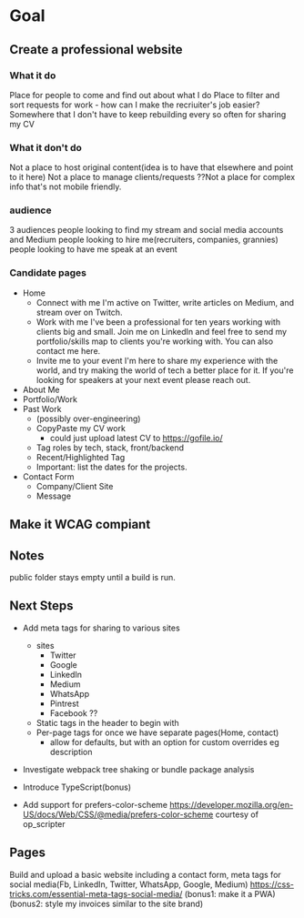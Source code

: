 # Goal

## Create a professional website

### What it do

  Place for people to come and find out about what I do
  Place to filter and sort requests for work
    - how can I make the recriuiter's job easier?
  Somewhere that I don't have to keep rebuilding every so often for sharing my CV

### What it don't do
  
  Not a place to host original content(idea is to have that elsewhere and point to it here)
  Not a place to manage clients/requests
  ??Not a place for complex info that's not mobile friendly.

### audience

3 audiences
  people looking to find my stream and social media accounts and Medium
  people looking to hire me(recruiters, companies, grannies)
  people looking to have me speak at an event

### Candidate pages

- Home
  - Connect with me
    I'm active on Twitter, write articles on Medium, and stream over on Twitch.
  - Work with me
    I've been a professional for ten years working with clients big and small. Join me on LinkedIn and feel free to send my portfolio/skills map to clients you're working with. You can also contact me here.
  - Invite me to your event
    I'm here to share my experience with the world, and try making the world of tech a better place for it. If you're looking for speakers at your next event please reach out.
- About Me
- Portfolio/Work
- Past Work
  - (possibly over-engineering)
  - CopyPaste my CV work
    - could just upload latest CV to https://gofile.io/
  - Tag roles by tech, stack, front/backend
  - Recent/Highlighted Tag
  - Important: list the dates for the projects.
- Contact Form
  - Company/Client Site
  - Message
  
## Make it WCAG compiant

## Notes

public folder stays empty until a build is run.

## Next Steps

- Add meta tags for sharing to various sites
  - sites
    - Twitter
    - Google
    - LinkedIn
    - Medium
    - WhatsApp
    - Pintrest
    - Facebook ??
  - Static tags in the header to begin with
  - Per-page tags for once we have separate pages(Home, contact)
    - allow for defaults, but with an option for custom overrides eg description

- Investigate webpack tree shaking or bundle package analysis
- Introduce TypeScript(bonus)
- Add support for prefers-color-scheme <https://developer.mozilla.org/en-US/docs/Web/CSS/@media/prefers-color-scheme> courtesy of op_scripter
## Pages

Build and upload a basic website including a contact form, meta tags for social media(Fb, LinkedIn, Twitter, WhatsApp, Google, Medium) <https://css-tricks.com/essential-meta-tags-social-media/>
(bonus1: make it a PWA)
(bonus2: style my invoices similar to the site brand)
